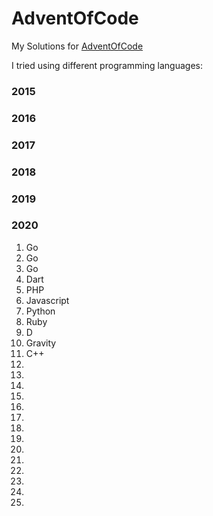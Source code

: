 # AdventOfCode
My Solutions for [AdventOfCode](https://adventofcode.com)

I tried using different programming languages:

### 2015
### 2016
### 2017
### 2018
### 2019
### 2020
01. Go
02. Go
03. Go
04. Dart
05. PHP
06. Javascript
07. Python
08. Ruby
09. D
10. Gravity
11. C++
12. 
13. 
14. 
15. 
16. 
17. 
18. 
19. 
20. 
21. 
22. 
23. 
24. 
25. 